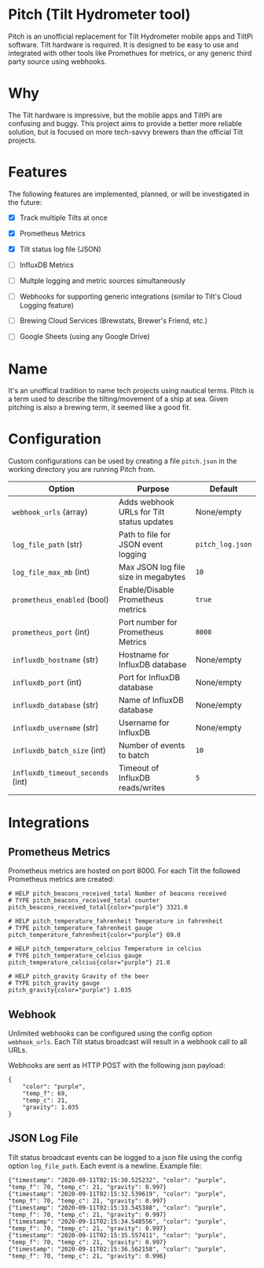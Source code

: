 # Pitch (Tilt Hydrometer tool)

Pitch is an unofficial replacement for Tilt Hydrometer mobile apps and TiltPi software.  Tilt hardware is required.  It is designed to be easy to use and integrated with other tools like Promethues for metrics, or any generic third party source using webhooks.

# Why

The Tilt hardware is impressive, but the mobile apps and TiltPi are confusing and buggy.  This project aims to provide a better more reliable solution, but is focused on more tech-savvy brewers than the official Tilt projects.  

# Features

The following features are implemented, planned, or will be investigated in the future:

* [x] Track multiple Tilts at once
* [x] Prometheus Metrics
* [x] Tilt status log file (JSON)
* [ ] InfluxDB Metrics
* [ ] Multple logging and metric sources simultaneously
* [ ] Webhooks for supporting generic integrations (similar to Tilt's Cloud Logging feature)
* [ ] Brewing Cloud Services (Brewstats, Brewer's Friend, etc.)
* [ ] Google Sheets (using any Google Drive)


# Name

It's an unoffical tradition to name tech projects using nautical terms.  Pitch is a term used to describe the tilting/movement of a ship at sea.  Given pitching is also a brewing term, it seemed like a good fit.

# Configuration

Custom configurations can be used by creating a file `pitch.json` in the working directory you are running Pitch from.

| Option                       | Purpose                      | Default               |
| ---------------------------- | ---------------------------- | --------------------- |
| `webhook_urls` (array) | Adds webhook URLs for Tilt status updates | None/empty |
| `log_file_path` (str) | Path to file for JSON event logging | `pitch_log.json` |
| `log_file_max_mb` (int) | Max JSON log file size in megabytes | `10` |
| `prometheus_enabled` (bool) | Enable/Disable Prometheus metrics | `true` |
| `prometheus_port` (int) | Port number for Prometheus Metrics | `8000` |
| `influxdb_hostname` (str) | Hostname for InfluxDB database | None/empty |
| `influxdb_port` (int) | Port for InfluxDB database | None/empty |
| `influxdb_database` (str) | Name of InfluxDB database | None/empty |
| `influxdb_username` (str) | Username for InfluxDB | None/empty |
| `influxdb_batch_size` (int) | Number of events to batch | `10` |
| `influxdb_timeout_seconds` (int) | Timeout of InfluxDB reads/writes | `5` |


# Integrations

## Prometheus Metrics

Prometheus metrics are hosted on port 8000.  For each Tilt the followed Prometheus metrics are created:

```
# HELP pitch_beacons_received_total Number of beacons received
# TYPE pitch_beacons_received_total counter
pitch_beacons_received_total{color="purple"} 3321.0

# HELP pitch_temperature_fahrenheit Temperature in fahrenheit
# TYPE pitch_temperature_fahrenheit gauge
pitch_temperature_fahrenheit{color="purple"} 69.0

# HELP pitch_temperature_celcius Temperature in celcius
# TYPE pitch_temperature_celcius gauge
pitch_temperature_celcius{color="purple"} 21.0

# HELP pitch_gravity Gravity of the beer
# TYPE pitch_gravity gauge
pitch_gravity{color="purple"} 1.035
```

## Webhook

Unlimited webhooks can be configured using the config option `webhook_urls`.  Each Tilt status broadcast will result in a webhook call to all URLs.

Webhooks are sent as HTTP POST with the following json payload:

```
{
    "color": "purple",
    "temp_f": 69,
    "temp_c": 21,
    "gravity": 1.035
}
```

## JSON Log File

Tilt status broadcast events can be logged to a json file using the config option `log_file_path`.  Each event is a newline.  Example file:

```
{"timestamp": "2020-09-11T02:15:30.525232", "color": "purple", "temp_f": 70, "temp_c": 21, "gravity": 0.997}
{"timestamp": "2020-09-11T02:15:32.539619", "color": "purple", "temp_f": 70, "temp_c": 21, "gravity": 0.997}
{"timestamp": "2020-09-11T02:15:33.545388", "color": "purple", "temp_f": 70, "temp_c": 21, "gravity": 0.997}
{"timestamp": "2020-09-11T02:15:34.548556", "color": "purple", "temp_f": 70, "temp_c": 21, "gravity": 0.997}
{"timestamp": "2020-09-11T02:15:35.557411", "color": "purple", "temp_f": 70, "temp_c": 21, "gravity": 0.997}
{"timestamp": "2020-09-11T02:15:36.562158", "color": "purple", "temp_f": 70, "temp_c": 21, "gravity": 0.996}
```

